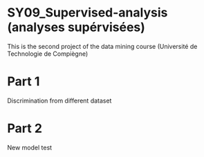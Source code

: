 # SY09_Supervised-analysis (analyses supérvisées)
This is the second project of the data mining course (Université de Technologie de Compiègne)

# Part 1
Discrimination from different dataset

# Part 2
New model test
